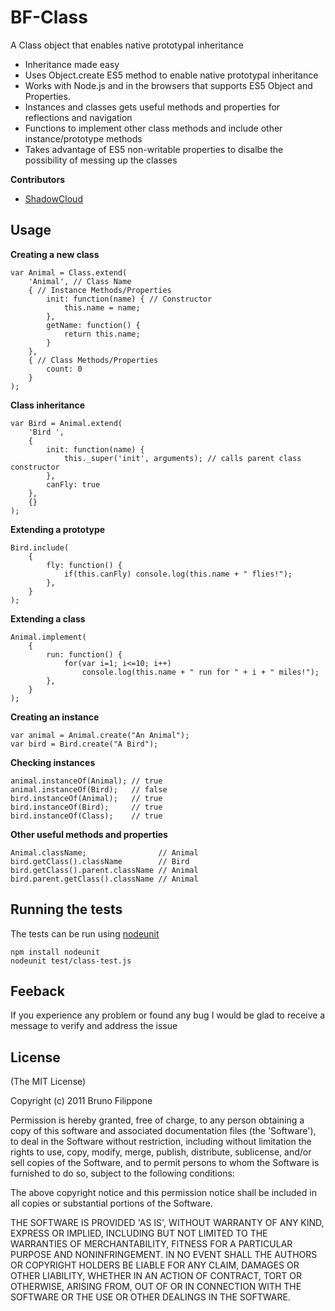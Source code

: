 BF-Class
========

A Class object that enables native prototypal inheritance

* Inheritance made easy
* Uses Object.create ES5 method to enable native prototypal inheritance
* Works with Node.js and in the browsers that supports ES5 Object and Properties.
* Instances and classes gets useful methods and properties for reflections and navigation
* Functions to implement other class methods and include other instance/prototype methods
* Takes advantage of ES5 non-writable properties to disalbe the possibility of messing up the classes


__Contributors__

* [ShadowCloud](https://github.com/ShadowCloud)


Usage
-----


__Creating a new class__

    var Animal = Class.extend(
        'Animal', // Class Name
        { // Instance Methods/Properties
            init: function(name) { // Constructor
                this.name = name;
            },
            getName: function() {
                return this.name;
            }
        },
        { // Class Methods/Properties
            count: 0
        }
    );


__Class inheritance__

    var Bird = Animal.extend(
        'Bird ',
        {
            init: function(name) {
                this._super('init', arguments); // calls parent class constructor
            },
            canFly: true
        },
        {}
    );


__Extending a prototype__

    Bird.include(
        {
            fly: function() {
                if(this.canFly) console.log(this.name + " flies!");
            },
        }
    );


__Extending a class__

    Animal.implement(
        {
            run: function() {
                for(var i=1; i<=10; i++)
                    console.log(this.name + " run for " + i + " miles!");
            },
        }
    );


__Creating an instance__

    var animal = Animal.create("An Animal");
    var bird = Bird.create("A Bird");


__Checking instances__

    animal.instanceOf(Animal); // true
    animal.instanceOf(Bird);   // false
    bird.instanceOf(Animal);   // true
    bird.instanceOf(Bird);     // true
    bird.instanceOf(Class);    // true


__Other useful methods and properties__

    Animal.className;                // Animal
    bird.getClass().className        // Bird
    bird.getClass().parent.className // Animal
    bird.parent.getClass().className // Animal


Running the tests
-----------------

The tests can be run using [nodeunit](https://github.com/caolan/nodeunit)

    npm install nodeunit
    nodeunit test/class-test.js


Feeback
-------

If you experience any problem or found any bug I would be glad to receive a message to verify and address the issue


License
-------

(The MIT License)

Copyright (c) 2011 Bruno Filippone

Permission is hereby granted, free of charge, to any person obtaining
a copy of this software and associated documentation files (the
'Software'), to deal in the Software without restriction, including
without limitation the rights to use, copy, modify, merge, publish,
distribute, sublicense, and/or sell copies of the Software, and to
permit persons to whom the Software is furnished to do so, subject to
the following conditions:

The above copyright notice and this permission notice shall be
included in all copies or substantial portions of the Software.

THE SOFTWARE IS PROVIDED 'AS IS', WITHOUT WARRANTY OF ANY KIND,
EXPRESS OR IMPLIED, INCLUDING BUT NOT LIMITED TO THE WARRANTIES OF
MERCHANTABILITY, FITNESS FOR A PARTICULAR PURPOSE AND NONINFRINGEMENT.
IN NO EVENT SHALL THE AUTHORS OR COPYRIGHT HOLDERS BE LIABLE FOR ANY
CLAIM, DAMAGES OR OTHER LIABILITY, WHETHER IN AN ACTION OF CONTRACT,
TORT OR OTHERWISE, ARISING FROM, OUT OF OR IN CONNECTION WITH THE
SOFTWARE OR THE USE OR OTHER DEALINGS IN THE SOFTWARE.